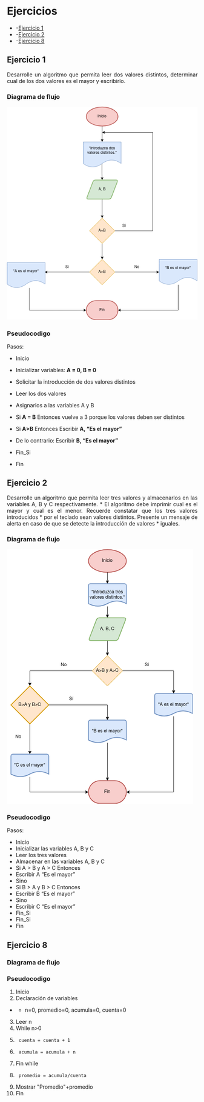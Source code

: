 <div align="justify">

# Ejercicios

- -[Ejercicio 1](#ejercicio1)
- -[Ejercicio 2](#ejercicio2)
- -[Ejercicio 8](#ejercicio8)

## Ejercicio 1 <a name="ejercicio1"></a>

Desarrolle un algoritmo que permita leer dos valores distintos, determinar cual de los dos valores es el
mayor y escribirlo.

### Diagrama de flujo

<img src="images/diagrama-flujo.drawio.png"/>

### Pseudocodigo

Pasos:
- Inicio

- Inicializar variables: __A = 0, B = 0__

- Solicitar la introducción de dos valores distintos

- Leer los dos valores

- Asignarlos a las variables A y B

- Si __A = B__ Entonces vuelve a 3 porque los valores deben ser
distintos

- Si __A>B__ Entonces
Escribir __A, “Es el mayor”__

- De lo contrario: Escribir __B, “Es el mayor”__

- Fin_Si

- Fin



## Ejercicio 2<a name="ejercicio2"></a>

Desarrolle un algoritmo que permita leer tres valores y almacenarlos en las variables A, B y C respectivamente. 
     * El algoritmo debe imprimir cual es el mayor y cual es el menor. Recuerde constatar que los tres valores introducidos 
     * por el teclado sean valores distintos. Presente un mensaje de alerta en caso de que se detecte la introducción de valores 
     * iguales.

### Diagrama de flujo

<img src="images/diagrama-flujo2.drawio.png">

### Pseudocodigo

Pasos:
- Inicio
-  Inicializar las variables A, B y C
- Leer los tres valores
- Almacenar en las variables A, B y C
- Si A > B y A > C Entonces
- Escribir A “Es el mayor”
- Sino
- Si B > A y B > C Entonces
- Escribir B “Es el mayor”
- Sino
- Escribir C “Es el mayor”
- Fin_Si
- Fin_Si
- Fin

## Ejercicio 8 <a name="ejercicio8"></a>

### Diagrama de flujo


### Pseudocodigo

1. Inicio
2. Declaración de variables 
- - n=0, promedio=0, acumula=0, cuenta=0
3. Leer n
4. While n>0
5.      cuenta = cuenta + 1
6.      acumula = acumula + n
7. Fin while
8.      promedio = acumula/cuenta
9. Mostrar "Promedio"+promedio
10. Fin

</div>